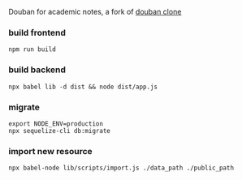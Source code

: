 Douban for academic notes, a fork of [douban clone](https://github.com/jeneser/douban)

### build frontend
`npm run build`

### build backend
`npx babel lib -d dist && node dist/app.js`

### migrate
```
export NODE_ENV=production
npx sequelize-cli db:migrate
```

### import new resource
```
npx babel-node lib/scripts/import.js ./data_path ./public_path
```
